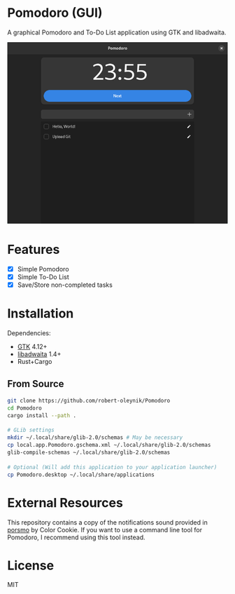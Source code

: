 # Pomodoro (GUI)

A graphical Pomodoro and To-Do List application using GTK and libadwaita.

![Screenshot of this application](./screenshot.png)

# Features

- [x] Simple Pomodoro
- [x] Simple To-Do List
- [x] Save/Store non-completed tasks

# Installation

Dependencies:

- [GTK](https://www.gtk.org/) 4.12+
- [libadwaita](https://gitlab.gnome.org/GNOME/libadwaita) 1.4+
- Rust+Cargo

## From Source

```sh
git clone https://github.com/robert-oleynik/Pomodoro
cd Pomodoro
cargo install --path .

# GLib settings
mkdir ~/.local/share/glib-2.0/schemas # May be necessary
cp local.app.Pomodoro.gschema.xml ~/.local/share/glib-2.0/schemas
glib-compile-schemas ~/.local/share/glib-2.0/schemas

# Optional (Will add this application to your application launcher)
cp Pomodoro.desktop ~/.local/share/applications
```

# External Resources

This repository contains a copy of the notifications sound provided in [porsmo] by Color Cookie.
If you want to use a command line tool for Pomodoro, I recommend using this tool instead.

[porsmo]: https://github.com/ColorCookie-dev/porsmo

# License

MIT
